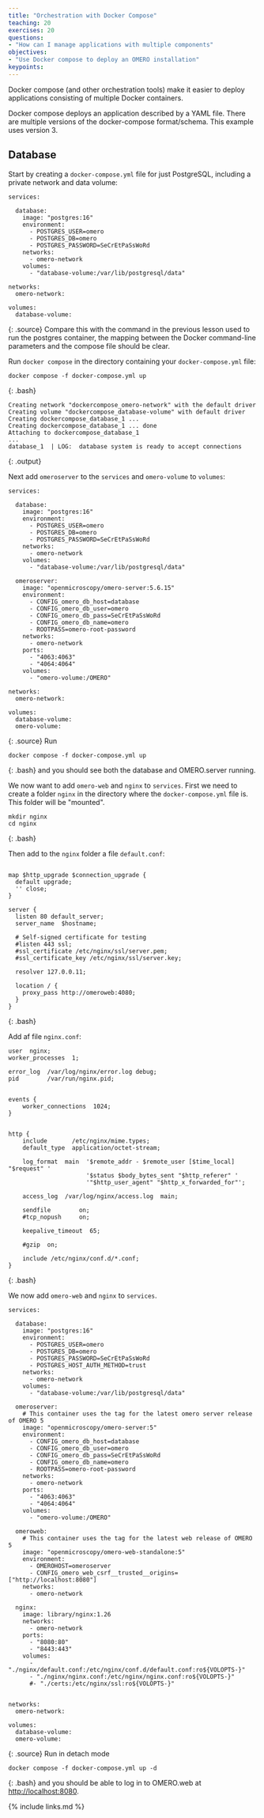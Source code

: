 ```yaml
---
title: "Orchestration with Docker Compose"
teaching: 20
exercises: 20
questions:
- "How can I manage applications with multiple components"
objectives:
- "Use Docker compose to deploy an OMERO installation"
keypoints:
---
```


Docker compose (and other orchestration tools) make it easier to deploy applications consisting of multiple Docker containers.

Docker compose deploys an application described by a YAML file. There are multiple versions of the docker-compose format/schema. This example uses version 3.


## Database

Start by creating a `docker-compose.yml` file for just PostgreSQL, including a private network and data volume:
~~~
services:

  database:
    image: "postgres:16"
    environment:
      - POSTGRES_USER=omero
      - POSTGRES_DB=omero
      - POSTGRES_PASSWORD=SeCrEtPaSsWoRd
    networks:
      - omero-network
    volumes:
      - "database-volume:/var/lib/postgresql/data"

networks:
  omero-network:

volumes:
  database-volume:
~~~
{: .source}
Compare this with the command in the previous lesson used to run the postgres container, the mapping between the Docker command-line parameters and the compose file should be clear.

Run ``docker compose`` in the directory containing your `docker-compose.yml` file:
~~~
docker compose -f docker-compose.yml up
~~~
{: .bash}
~~~
Creating network "dockercompose_omero-network" with the default driver
Creating volume "dockercompose_database-volume" with default driver
Creating dockercompose_database_1 ...
Creating dockercompose_database_1 ... done
Attaching to dockercompose_database_1
...
database_1  | LOG:  database system is ready to accept connections
~~~
{: .output}

Next add `omeroserver` to the `services` and `omero-volume` to `volumes`:
~~~
services:

  database:
    image: "postgres:16"
    environment:
      - POSTGRES_USER=omero
      - POSTGRES_DB=omero
      - POSTGRES_PASSWORD=SeCrEtPaSsWoRd
    networks:
      - omero-network
    volumes:
      - "database-volume:/var/lib/postgresql/data"

  omeroserver:
    image: "openmicroscopy/omero-server:5.6.15"
    environment:
      - CONFIG_omero_db_host=database
      - CONFIG_omero_db_user=omero
      - CONFIG_omero_db_pass=SeCrEtPaSsWoRd
      - CONFIG_omero_db_name=omero
      - ROOTPASS=omero-root-password
    networks:
      - omero-network
    ports:
      - "4063:4063"
      - "4064:4064"
    volumes:
      - "omero-volume:/OMERO"

networks:
  omero-network:

volumes:
  database-volume:
  omero-volume:
~~~
{: .source}
Run
~~~
docker compose -f docker-compose.yml up
~~~
{: .bash}
and you should see both the database and OMERO.server running.

We now want to add `omero-web` and `nginx` to `services`.
First we need to create a folder ``nginx`` in the directory where the ``docker-compose.yml`` file is.
This folder will be "mounted".

~~~
mkdir nginx
cd nginx
~~~
{: .bash}

Then add to the ``nginx`` folder a file ``default.conf``:

~~~

map $http_upgrade $connection_upgrade {
  default upgrade;
  '' close;
}

server {
  listen 80 default_server;
  server_name  $hostname;

  # Self-signed certificate for testing
  #listen 443 ssl;
  #ssl_certificate /etc/nginx/ssl/server.pem;
  #ssl_certificate_key /etc/nginx/ssl/server.key;

  resolver 127.0.0.11;

  location / {
    proxy_pass http://omeroweb:4080;
  }
}
~~~
{: .bash}

Add af file ``nginx.conf``:

~~~
user  nginx;
worker_processes  1;

error_log  /var/log/nginx/error.log debug;
pid        /var/run/nginx.pid;


events {
    worker_connections  1024;
}


http {
    include       /etc/nginx/mime.types;
    default_type  application/octet-stream;

    log_format  main  '$remote_addr - $remote_user [$time_local] "$request" '
                      '$status $body_bytes_sent "$http_referer" '
                      '"$http_user_agent" "$http_x_forwarded_for"';

    access_log  /var/log/nginx/access.log  main;

    sendfile        on;
    #tcp_nopush     on;

    keepalive_timeout  65;

    #gzip  on;

    include /etc/nginx/conf.d/*.conf;
}
~~~
{: .bash}

We now add `omero-web` and `nginx` to `services`.
~~~
services:

  database:
    image: "postgres:16"
    environment:
      - POSTGRES_USER=omero
      - POSTGRES_DB=omero
      - POSTGRES_PASSWORD=SeCrEtPaSsWoRd
      - POSTGRES_HOST_AUTH_METHOD=trust
    networks:
      - omero-network
    volumes:
      - "database-volume:/var/lib/postgresql/data"

  omeroserver:
    # This container uses the tag for the latest omero server release of OMERO 5
    image: "openmicroscopy/omero-server:5"
    environment:
      - CONFIG_omero_db_host=database
      - CONFIG_omero_db_user=omero
      - CONFIG_omero_db_pass=SeCrEtPaSsWoRd
      - CONFIG_omero_db_name=omero
      - ROOTPASS=omero-root-password
    networks:
      - omero-network
    ports:
      - "4063:4063"
      - "4064:4064"
    volumes:
      - "omero-volume:/OMERO"

  omeroweb:
    # This container uses the tag for the latest web release of OMERO 5
    image: "openmicroscopy/omero-web-standalone:5"
    environment:
      - OMEROHOST=omeroserver
      - CONFIG_omero_web_csrf__trusted__origins=["http://localhost:8080"]
    networks:
      - omero-network

  nginx:
    image: library/nginx:1.26
    networks:
      - omero-network
    ports:
      - "8080:80"
      - "8443:443"
    volumes:
      - "./nginx/default.conf:/etc/nginx/conf.d/default.conf:ro${VOLOPTS-}"
      - "./nginx/nginx.conf:/etc/nginx/nginx.conf:ro${VOLOPTS-}"
      #- "./certs:/etc/nginx/ssl:ro${VOLOPTS-}"


networks:
  omero-network:

volumes:
  database-volume:
  omero-volume:
~~~
{: .source}
Run in detach mode

~~~
docker compose -f docker-compose.yml up -d
~~~
{: .bash}
and you should be able to log in to OMERO.web at [http://localhost:8080](http://localhost:8080).


{% include links.md %}
